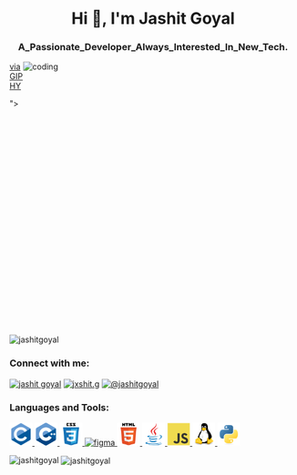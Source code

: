 
<h1 align="center">Hi 👋, I'm Jashit Goyal</h1>
<h3 align="center">A_Passionate_Developer_Always_Interested_In_New_Tech.</h3>
<img align = "right" alt="coding" src="<iframe src="https://giphy.com/embed/n1dFDLwXu4Qkwy7OJ0" width="480" height="480" frameBorder="0" class="giphy-embed" allowFullScreen></iframe><p><a href="https://giphy.com/gifs/zero21surf-www-gppark-greenplacepark-n1dFDLwXu4Qkwy7OJ0">via GIPHY</a></p>">
<p align="left"> <img src="https://komarev.com/ghpvc/?username=jashitgoyal&label=Profile%20views&color=0e75b6&style=flat" alt="jashitgoyal" /> </p>

<h3 align="left">Connect with me:</h3>
<p align="left">
<a href="https://linkedin.com/in/jashit goyal" target="blank"><img align="center" src="https://raw.githubusercontent.com/rahuldkjain/github-profile-readme-generator/master/src/images/icons/Social/linked-in-alt.svg" alt="jashit goyal" height="30" width="40" /></a>
<a href="https://codeforces.com/profile/jxshit.g" target="blank"><img align="center" src="https://raw.githubusercontent.com/rahuldkjain/github-profile-readme-generator/master/src/images/icons/Social/codeforces.svg" alt="jxshit.g" height="30" width="40" /></a>
<a href="https://www.hackerearth.com/@jashitgoyal" target="blank"><img align="center" src="https://raw.githubusercontent.com/rahuldkjain/github-profile-readme-generator/master/src/images/icons/Social/hackerearth.svg" alt="@jashitgoyal" height="30" width="40" /></a>
</p>

<h3 align="left">Languages and Tools:</h3>
<p align="left"> <a href="https://www.cprogramming.com/" target="_blank" rel="noreferrer"> <img src="https://raw.githubusercontent.com/devicons/devicon/master/icons/c/c-original.svg" alt="c" width="40" height="40"/> </a> <a href="https://www.w3schools.com/cpp/" target="_blank" rel="noreferrer"> <img src="https://raw.githubusercontent.com/devicons/devicon/master/icons/cplusplus/cplusplus-original.svg" alt="cplusplus" width="40" height="40"/> </a> <a href="https://www.w3schools.com/css/" target="_blank" rel="noreferrer"> <img src="https://raw.githubusercontent.com/devicons/devicon/master/icons/css3/css3-original-wordmark.svg" alt="css3" width="40" height="40"/> </a> <a href="https://www.figma.com/" target="_blank" rel="noreferrer"> <img src="https://www.vectorlogo.zone/logos/figma/figma-icon.svg" alt="figma" width="40" height="40"/> </a> <a href="https://www.w3.org/html/" target="_blank" rel="noreferrer"> <img src="https://raw.githubusercontent.com/devicons/devicon/master/icons/html5/html5-original-wordmark.svg" alt="html5" width="40" height="40"/> </a> <a href="https://www.java.com" target="_blank" rel="noreferrer"> <img src="https://raw.githubusercontent.com/devicons/devicon/master/icons/java/java-original.svg" alt="java" width="40" height="40"/> </a> <a href="https://developer.mozilla.org/en-US/docs/Web/JavaScript" target="_blank" rel="noreferrer"> <img src="https://raw.githubusercontent.com/devicons/devicon/master/icons/javascript/javascript-original.svg" alt="javascript" width="40" height="40"/> </a> <a href="https://www.linux.org/" target="_blank" rel="noreferrer"> <img src="https://raw.githubusercontent.com/devicons/devicon/master/icons/linux/linux-original.svg" alt="linux" width="40" height="40"/> </a> <a href="https://www.python.org" target="_blank" rel="noreferrer"> <img src="https://raw.githubusercontent.com/devicons/devicon/master/icons/python/python-original.svg" alt="python" width="40" height="40"/> </a> </p>

<p><img align="left" src="https://github-readme-stats.vercel.app/api/top-langs?username=jashitgoyal&show_icons=true&locale=en&layout=compact" alt="jashitgoyal" /></p>

<p>&nbsp;<img align="center" src="https://github-readme-stats.vercel.app/api?username=jashitgoyal&show_icons=true&locale=en" alt="jashitgoyal" /></p>

